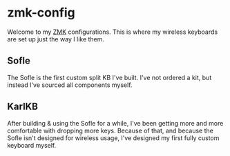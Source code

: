 # zmk-config

Welcome to my [ZMK](https://zmk.dev) configurations. This is where my wireless keyboards are set up just the way I like them.

## Sofle

The Sofle is the first custom split KB I've built. I've not ordered a kit, but instead I've sourced all components myself.

## KarlKB

After building & using the Sofle for a while, I've been getting more and more comfortable with dropping more keys.
Because of that, and because the Sofle isn't designed for wireless usage, I've designed my first fully custom keyboard myself.
